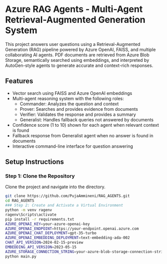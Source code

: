 # Azure RAG Agents - Multi-Agent Retrieval-Augmented Generation System

This project answers user questions using a Retrieval-Augmented Generation (RAG) pipeline powered by Azure OpenAI, FAISS, and multiple collaborating AI agents. PDF documents are retrieved from Azure Blob Storage, semantically searched using embeddings, and interpreted by AutoGen-style agents to generate accurate and context-rich responses.

## Features

- Vector search using FAISS and Azure OpenAI embeddings
- Multi-agent reasoning system with the following roles:
  - Commander: Analyzes the question and context
  - Prover: Searches and provides evidence from documents
  - Verifier: Validates the response and provides a summary
  - Generalist: Handles fallback queries not answered by documents
- Confidence score (1 to 10) shown for each agent when relevant context is found
- Fallback response from Generalist agent when no answer is found in documents
- Interactive command-line interface for question answering


## Setup Instructions

### Step 1: Clone the Repository

Clone the project and navigate into the directory.

```bash
git clone https://github.com/PujaAmmineni/RAG_AGENTS.git
cd RAG_AGENTS
### Step 2: Create and Activate a Virtual Environment
python -m venv ragenv
ragenv\Scripts\activate
pip install -r requirements.txt
AZURE_OPENAI_KEY=your-azure-openai-key
AZURE_OPENAI_ENDPOINT=https://your-endpoint.openai.azure.com
AZURE_OPENAI_CHAT_DEPLOYMENT=gpt-35-turbo
AZURE_OPENAI_EMBEDDING_DEPLOYMENT=text-embedding-ada-002
CHAT_API_VERSION=2024-02-15-preview
EMBEDDING_API_VERSION=2023-05-15
AZURE_STORAGE_CONNECTION_STRING=your-azure-blob-storage-connection-string
python main.py

